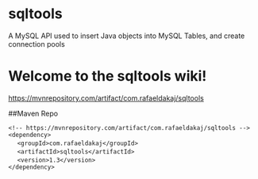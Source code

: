 # sqltools
A MySQL API used to insert Java objects into MySQL Tables, and create connection pools
# Welcome to the sqltools wiki!

https://mvnrepository.com/artifact/com.rafaeldakaj/sqltools

##Maven Repo

`<!-- https://mvnrepository.com/artifact/com.rafaeldakaj/sqltools -->`<br> 
`<dependency>`<br> 
&emsp; `<groupId>com.rafaeldakaj</groupId>`<br> 
&emsp; `<artifactId>sqltools</artifactId>`<br> 
&emsp; `<version>1.3</version>`<br> 
`</dependency>`<br> 
